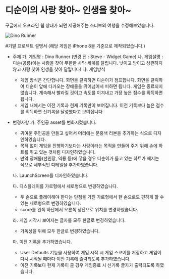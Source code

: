 # 디순이의 사랑 찾아~ 인생을 찾아~

구글에서 오프라인 웹 상태가 되면 제공해주는 스티브의 여행을 수정해보았습니다.

![Dino Runner](https://s3.amazonaws.com/blog123videos/gameplay.gif)

#기말 프로젝트 설명서 (해당 게임은 iPhone 8을 기준으로 제작되었습니다.)

* 주제
    가. 게임명 : Dino Runner (변경 전 : Steve - Widget Game)
    나. 게임설명 : 디순(공룡)이는 사랑을 찾아 무한한 사막 세계를 달립니다. 낮이고 밤이고 상관하지 않고 사랑 찾아 인생을 찾아 달립니다!
    다. 게임방식 
    - 게임 방식은 간단합니다. 화면을 클릭하면 디순이가 점프합니다. 화면을 클릭하여 디순이 앞에 다가오는 장애물을 뛰어넘어서 피하면 됩니다. 게임은 종료되지 않습니다. 계속해서 빨라질 것이고 속도를 이겨내고 가장 높은 점수를 획득하면 됩니다.
    - 게임 내에서는 이전 기록과 현재 기록만이 보여집니다. 이전 기록보다 높은 점수를 획득하면 신기록을 달성했다고 보여집니다.

* 변경사항
    가. 주인공 asset를 변화시켰습니다.
    - 귀여운 주인공을 만들고 싶어서 머리에는 분홍색 리본을 추가하는 식으로 디자인하였습니다.
    - 목적 없이 게임을 진행하기보다는 사랑이라는 목적을 만들어 주기 위해 손에 하트를 쥐고 있는 것처럼 디자인하였습니다.
    - 만약 장애물(선인장, 익룡 등)에 닿을 경우 디순이가 들고 있는 하트가 깨지는 식으로 세부적인 디테일을 추가하였습니다.
       
    나. LaunchScreen를 디자인하였습니다.
    
    다. 디스플레이를 가로형에서 세로형으로 변경하였습니다.
    - 두 손으로 플레이해야 한다는 단점을 가진 가로형에서 한 손으로도 편하게 할 수 있는 세로형으로 변경하였습니다.
    - score를 왼쪽 하단에서 오른쪽 상단으로 위치를 변경하였습니다.
    
    라. 게임 시작시 보여지는 글자를 모두 한글로 변경하였습니다.
    - 가독성을 위해 모두 한글로 변경하였습니다.

    마. 이전 기록을 추가하였습니다.
    - User Defaults 기능을 사용하여 게임 시작 시 게임 스코어를 저장하고 게임이 다시 시작될 때마다 이전 기록에 출력되도록 추가하였습니다.
    - 이전 기록보다 현재 기록이 클 경우 게임종료 시 신기록 글자가 출력되도록 하였습니다.


